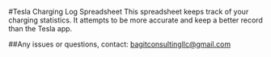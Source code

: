 #Tesla Charging Log Spreadsheet
This spreadsheet keeps track of your charging statistics. 
It attempts to be more accurate and keep a better record than the Tesla app.

##Any issues or questions, contact:
bagitconsultingllc@gmail.com